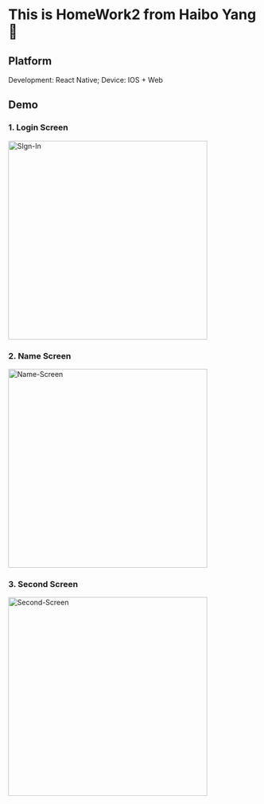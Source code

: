 # This is HomeWork2 from Haibo Yang 👋

## Platform
Development: React Native; 
Device: IOS + Web

## Demo

### 1. Login Screen
<img src="https://github.com/user-attachments/assets/e15d6059-d669-4696-b114-80f45a6f0879" alt="SIgn-In" width="400"/>

### 2. Name Screen
<img src="https://github.com/user-attachments/assets/8835905a-4675-4476-b650-96c6b09fa656" alt="Name-Screen" width="400"/>

### 3. Second Screen
<img src="https://github.com/user-attachments/assets/b835c881-547a-49f4-96ae-d88bcd4716ae" alt="Second-Screen" width="400"/>
